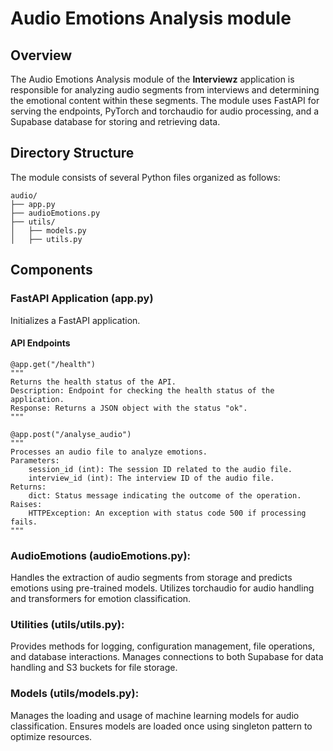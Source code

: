 # Audio Emotions Analysis module

## Overview
The Audio Emotions Analysis module of the **Interviewz** application is responsible for analyzing audio segments from interviews and determining the emotional content within these segments. The module uses FastAPI for serving the endpoints, PyTorch and torchaudio for audio processing, and a Supabase database for storing and retrieving data.

## Directory Structure
The module consists of several Python files organized as follows:
```plaintext
audio/
├── app.py
├── audioEmotions.py
├── utils/
│   ├── models.py
│   ├── utils.py
```

## Components

### FastAPI Application (app.py)
Initializes a FastAPI application.

#### API Endpoints

```fastAPI
@app.get("/health")
"""
Returns the health status of the API. 
Description: Endpoint for checking the health status of the application.
Response: Returns a JSON object with the status "ok".
"""
```
```fastAPI
@app.post("/analyse_audio")
"""
Processes an audio file to analyze emotions.
Parameters:
    session_id (int): The session ID related to the audio file.
    interview_id (int): The interview ID of the audio file.
Returns:
    dict: Status message indicating the outcome of the operation.
Raises:
    HTTPException: An exception with status code 500 if processing fails.
"""
```

### AudioEmotions (audioEmotions.py):
Handles the extraction of audio segments from storage and predicts emotions using pre-trained models.
Utilizes torchaudio for audio handling and transformers for emotion classification.

### Utilities (utils/utils.py): 
Provides methods for logging, configuration management, file operations, and database interactions.
Manages connections to both Supabase for data handling and S3 buckets for file storage.

### Models (utils/models.py):

Manages the loading and usage of machine learning models for audio classification.
Ensures models are loaded once using singleton pattern to optimize resources.